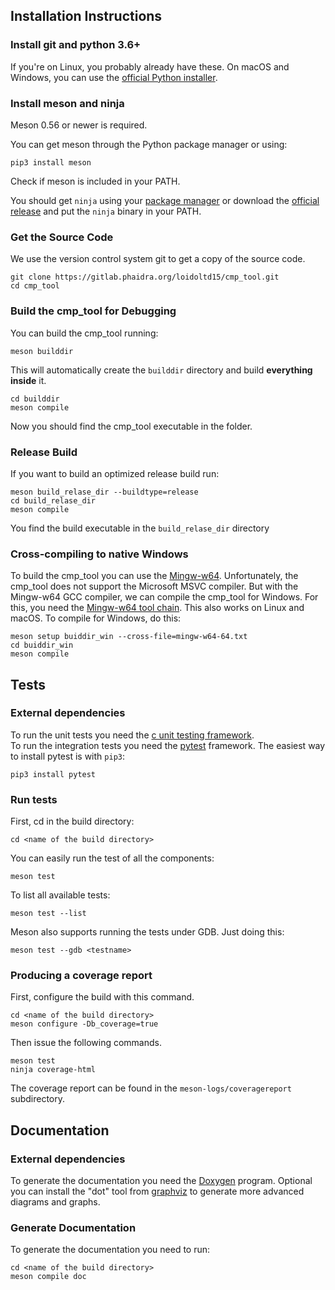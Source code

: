 ## Installation Instructions

### Install git and python 3.6+

If you're on Linux, you probably already have these. On macOS and Windows, you can use the
[official Python installer](https://www.python.org/downloads/).

### Install meson and ninja

Meson 0.56 or newer is required.

You can get meson through the Python package manager or using:

```pip3 install meson```

Check if meson is included in your PATH.

You should get `ninja` using your [package manager](https://github.com/ninja-build/ninja/wiki/Pre-built-Ninja-packages) or download the [official
release](https://github.com/ninja-build/ninja/releases) and put the `ninja`
binary in your PATH.

### Get the Source Code

We use the version control system git to get a copy of the source code.

```
git clone https://gitlab.phaidra.org/loidoltd15/cmp_tool.git  
cd cmp_tool
```

### Build the cmp_tool for Debugging

You can build the cmp_tool running:

```
meson builddir
```

This will automatically create the `builddir` directory and build **everything** **inside** it.

```
cd builddir
meson compile
```

Now you should find the cmp_tool executable in the folder.

### Release Build

If you want to build an optimized release build run:

```
meson build_relase_dir --buildtype=release
cd build_relase_dir
meson compile
```

You find the build executable in the `build_relase_dir` directory

### Cross-compiling to native Windows

To build the cmp_tool you can use the [Mingw-w64](https://www.mingw-w64.org).
Unfortunately, the cmp_tool does not support the Microsoft MSVC compiler. But with the Mingw-w64 GCC compiler, we can compile the cmp_tool for Windows. For this, you need the [Mingw-w64 tool chain](https://www.mingw-w64.org/downloads/). This also works on Linux and macOS. To compile for Windows, do this:

```
meson setup buiddir_win --cross-file=mingw-w64-64.txt
cd buiddir_win
meson compile
```

## Tests
### External dependencies

To run the unit tests you need the [c unit testing framework](https://sourceforge.net/projects/cunit/).  
To run the integration tests you need the [pytest](https://docs.pytest.org/en/7.0.x/index.html) framework. The easiest way to install pytest is with `pip3`:

```
pip3 install pytest
```
### Run tests
First, cd in the build directory:

```
cd <name of the build directory>
```

You can easily run the test of all the components:

```
meson test
```

To list all available tests:

```
meson test --list
```

Meson also supports running the tests under GDB. Just doing this:

```
meson test --gdb <testname>
```

### Producing a coverage report

First, configure the build with this command.

```
cd <name of the build directory>
meson configure -Db_coverage=true
```

Then issue the following commands.

```
meson test
ninja coverage-html
```

The coverage report can be found in the `meson-logs/coveragereport` subdirectory.

## Documentation 
### External dependencies
To generate the documentation you need the [Doxygen](https://www.doxygen.nl/index.html) program.
Optional you can install the "dot" tool from [graphviz](http://www.graphviz.org/) to generate more advanced diagrams and graphs.  

### Generate Documentation

To generate the documentation you need to run:

```
cd <name of the build directory>
meson compile doc
```

